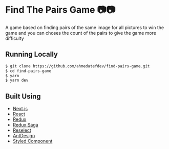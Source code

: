 # Find The Pairs Game 📷📷

 A game based on finding pairs of the same image for all pictures to win the game and you can choses the count of the pairs to give the game more difficulty


## Running Locally

```bash
$ git clone https://github.com/ahmedatefdev/find-pairs-game.git
$ cd find-pairs-game
$ yarn
$ yarn dev
```


<!-- Create a `.env.local` file similar to [`.env`](add url to a clone file with the same vars names). -->

## Built Using

- [Next.js](https://nextjs.org/)
- [React](https://reactjs.org/)
- [Redux](https://redux.js.org/)
- [Redux Saga](https://redux-saga.js.org/?q=)
- [Reselect](https://github.com/reduxjs/reselect)
- [AntDesign](https://ant.design/)
- [Styled Component](https://styled-components.com/)

